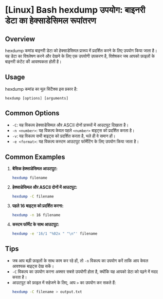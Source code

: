 # [Linux] Bash hexdump उपयोग: बाइनरी डेटा का हेक्साडेसिमल रूपांतरण

## Overview
hexdump कमांड बाइनरी डेटा को हेक्साडेसिमल प्रारूप में प्रदर्शित करने के लिए उपयोग किया जाता है। यह डेटा का विश्लेषण करने और देखने के लिए एक उपयोगी उपकरण है, विशेषकर जब आपको फ़ाइलों के बाइनरी कंटेंट की आवश्यकता होती है।

## Usage
hexdump कमांड का मूल सिंटैक्स इस प्रकार है:

```
hexdump [options] [arguments]
```

## Common Options
- `-C`: यह विकल्प हेक्साडेसिमल और ASCII दोनों प्रारूपों में आउटपुट दिखाता है।
- `-n <number>`: यह विकल्प केवल पहले `<number>` बाइट्स को प्रदर्शित करता है।
- `-v`: यह विकल्प सभी बाइट्स को प्रदर्शित करता है, भले ही वे समान हों।
- `-e <format>`: यह विकल्प कस्टम आउटपुट फॉर्मेटिंग के लिए उपयोग किया जाता है।

## Common Examples
1. **बेसिक हेक्साडेसिमल आउटपुट:**
   ```bash
   hexdump filename
   ```

2. **हेक्साडेसिमल और ASCII दोनों में आउटपुट:**
   ```bash
   hexdump -C filename
   ```

3. **पहले 16 बाइट्स को प्रदर्शित करना:**
   ```bash
   hexdump -n 16 filename
   ```

4. **कस्टम फॉर्मेट के साथ आउटपुट:**
   ```bash
   hexdump -e '16/1 "%02x " "\n"' filename
   ```

## Tips
- जब आप बड़ी फ़ाइलों के साथ काम कर रहे हों, तो `-n` विकल्प का उपयोग करें ताकि आप केवल आवश्यक बाइट्स देख सकें।
- `-C` विकल्प का उपयोग करना अक्सर सबसे उपयोगी होता है, क्योंकि यह आपको डेटा को पढ़ने में मदद करता है।
- आउटपुट को फ़ाइल में सहेजने के लिए, आप `>` का उपयोग कर सकते हैं:
  ```bash
  hexdump -C filename > output.txt
  ```